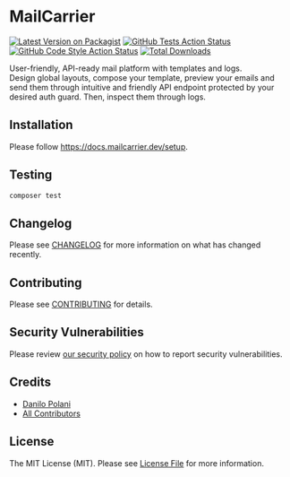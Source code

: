 # MailCarrier

[![Latest Version on Packagist](https://img.shields.io/packagist/v/mailcarrier-dev/mailcarrier.svg?style=flat-square)](https://packagist.org/packages/mailcarrier-dev/mailcarrier)
[![GitHub Tests Action Status](https://img.shields.io/github/workflow/status/mailcarrier-dev/mailcarrier/run-tests?label=tests)](https://github.com/mailcarrier-dev/mailcarrier/actions?query=workflow%3Arun-tests+branch%3Amain)
[![GitHub Code Style Action Status](https://img.shields.io/github/workflow/status/mailcarrier-dev/mailcarrier/Check%20&%20fix%20styling?label=code%20style)](https://github.com/mailcarrier-dev/mailcarrier/actions?query=workflow%3A"Check+%26+fix+styling"+branch%3Amain)
[![Total Downloads](https://img.shields.io/packagist/dt/mailcarrier-dev/mailcarrier.svg?style=flat-square)](https://packagist.org/packages/mailcarrier-dev/mailcarrier)

User-friendly, API-ready mail platform with templates and logs.  
Design global layouts, compose your template, preview your emails and send them through intuitive and friendly API endpoint protected by your desired auth guard. Then, inspect them through logs.

## Installation

Please follow https://docs.mailcarrier.dev/setup.

## Testing

```bash
composer test
```

## Changelog

Please see [CHANGELOG](CHANGELOG.md) for more information on what has changed recently.

## Contributing

Please see [CONTRIBUTING](https://github.com/mailcarrier-dev/.github/blob/main/CONTRIBUTING.md) for details.

## Security Vulnerabilities

Please review [our security policy](../../security/policy) on how to report security vulnerabilities.

## Credits

- [Danilo Polani](https://github.com/danilopolani)
- [All Contributors](../../contributors)

## License

The MIT License (MIT). Please see [License File](LICENSE.md) for more information.
